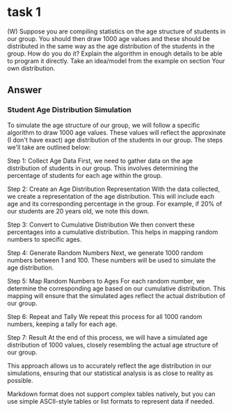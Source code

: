 # task 1

(W) Suppose you are compiling statistics on the age structure of students in our group. You should then draw 1000 age values and these should be distributed in the same way as the age distribution of the students in the group. How do you do it? Explain the algorithm in enough details to be able to program it directly. Take an idea/model from the example on section Your own distribution.

## Answer

### Student Age Distribution Simulation

To simulate the age structure of our group, we will follow a specific algorithm to draw 1000 age values. These values will reflect the approxinate (I don't have exact) age distribution of the students in our group. The steps we'll take are outlined below:

Step 1: Collect Age Data
First, we need to gather data on the age distribution of students in our group. This involves determining the percentage of students for each age within the group.

Step 2: Create an Age Distribution Representation
With the data collected, we create a representation of the age distribution. This will include each age and its corresponding percentage in the group. For example, if 20% of our students are 20 years old, we note this down.

Step 3: Convert to Cumulative Distribution
We then convert these percentages into a cumulative distribution. This helps in mapping random numbers to specific ages.

Step 4: Generate Random Numbers
Next, we generate 1000 random numbers between 1 and 100. These numbers will be used to simulate the age distribution.

Step 5: Map Random Numbers to Ages
For each random number, we determine the corresponding age based on our cumulative distribution. This mapping will ensure that the simulated ages reflect the actual distribution of our group.

Step 6: Repeat and Tally
We repeat this process for all 1000 random numbers, keeping a tally for each age.

Step 7: Result
At the end of this process, we will have a simulated age distribution of 1000 values, closely resembling the actual age structure of our group.

This approach allows us to accurately reflect the age distribution in our simulations, ensuring that our statistical analysis is as close to reality as possible.

Markdown format does not support complex tables natively, but you can use simple ASCII-style tables or list formats to represent data if needed.
